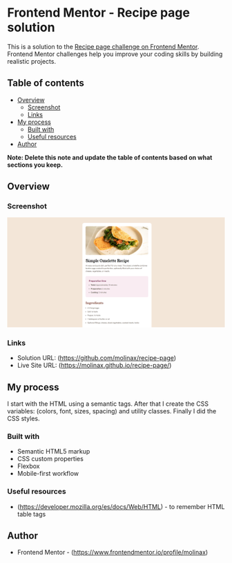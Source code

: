# Frontend Mentor - Recipe page solution

This is a solution to the [Recipe page challenge on Frontend Mentor](https://www.frontendmentor.io/challenges/recipe-page-KiTsR8QQKm). Frontend Mentor challenges help you improve your coding skills by building realistic projects. 

## Table of contents

- [Overview](#overview)
  - [Screenshot](#screenshot)
  - [Links](#links)
- [My process](#my-process)
  - [Built with](#built-with)
  - [Useful resources](#useful-resources)
- [Author](#author)

**Note: Delete this note and update the table of contents based on what sections you keep.**

## Overview

### Screenshot

![Screenshot](assets/images/project-img.png)


### Links

- Solution URL: (https://github.com/molinax/recipe-page)
- Live Site URL: (https://molinax.github.io/recipe-page/)

## My process

I start with the HTML using a semantic tags. After that I create the CSS variables: (colors, font, sizes, spacing) and utility classes. Finally I did the CSS styles.

### Built with

- Semantic HTML5 markup
- CSS custom properties
- Flexbox
- Mobile-first workflow

### Useful resources

- (https://developer.mozilla.org/es/docs/Web/HTML) - to remember HTML table tags

## Author

- Frontend Mentor - (https://www.frontendmentor.io/profile/molinax)

